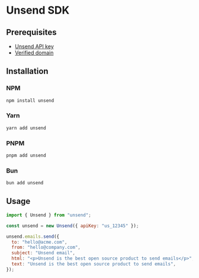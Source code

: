 # Unsend SDK

## Prerequisites

- [Unsend API key](https://app.unsend.dev/dev-settings/api-keys)
- [Verified domain](https://app.unsend.dev/domains)

## Installation

### NPM

```bash
npm install unsend
```

### Yarn

```bash
yarn add unsend
```

### PNPM

```bash
pnpm add unsend
```

### Bun

```bash
bun add unsend
```

## Usage

```javascript
import { Unsend } from "unsend";

const unsend = new Unsend({ apiKey: "us_12345" });

unsend.emails.send({
  to: "hello@acme.com",
  from: "hello@company.com",
  subject: "Unsend email",
  html: "<p>Unsend is the best open source product to send emails</p>",
  text: "Unsend is the best open source product to send emails",
});
```
